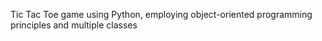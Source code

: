 Tic Tac Toe game using Python, employing object-oriented programming principles and multiple
classes
